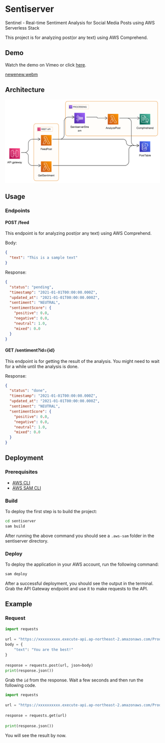 # Sentiserver

Sentinel - Real-time Sentiment Analysis for Social Media Posts using AWS Serverless Stack

This project is for analyzing post(or any text) using AWS Comprehend.

## Demo

Watch the demo on Vimeo or click [here](https://vimeo.com/838475318).

[newenew.webm](https://github.com/chapimenge3/Sentiserver/assets/48279189/d2c72cac-3ef2-4074-b701-f581b59f346c)


## Architecture

![Architecture](./architecture.svg)

## Usage

### Endpoints

#### POST /feed

This endpoint is for analyzing post(or any text) using AWS Comprehend.

Body:

```json
{
  "text": "This is a sample text"
}
```

Response:

```json
{
  "status": "pending",
  "timestamp": "2021-01-01T00:00:00.000Z",
  "updated_at": "2021-01-01T00:00:00.000Z",
  "sentiment": "NEUTRAL",
  "sentimentScore": {
    "positive": 0.0,
    "negative": 0.0,
    "neutral": 1.0,
    "mixed": 0.0
  }
}
```

#### GET /sentiment?id={id}

This endpoint is for getting the result of the analysis. You might need to wait for a while until the analysis is done.

Response:

```json
{
  "status": "done",
  "timestamp": "2021-01-01T00:00:00.000Z",
  "updated_at": "2021-01-01T00:00:00.000Z",
  "sentiment": "NEUTRAL",
  "sentimentScore": {
    "positive": 0.0,
    "negative": 0.0,
    "neutral": 1.0,
    "mixed": 0.0
  }
}
```

## Deployment

### Prerequisites

- [AWS CLI](https://docs.aws.amazon.com/cli/latest/userguide/cli-chap-install.html)
- [AWS SAM CLI](https://docs.aws.amazon.com/serverless-application-model/latest/developerguide/serverless-sam-cli-install.html)

### Build

To deploy the first step is to build the project:

```bash
cd sentiserver
sam build
```

After running the above command you should see a `.aws-sam` folder in the sentiserver directory.

### Deploy

To deploy the application in your AWS account, run the following command:

```bash
sam deploy
```

After a successful deployment, you should see the output in the terminal. Grab the API Gateway endpoint and use it to make requests to the API.

## Example

### Request

```python
import requests

url = "https://xxxxxxxxxx.execute-api.ap-northeast-2.amazonaws.com/Prod/feed"
body = {
    "text": "You are the best!"
}

response = requests.post(url, json=body)
print(response.json())
```

Grab the `id` from the response. Wait a few seconds and then run the following code.

```python
import requests

url = "https://xxxxxxxxxx.execute-api.ap-northeast-2.amazonaws.com/Prod/sentiment?id={}".format(id)

response = requests.get(url)

print(response.json())
```

You will see the result by now.
